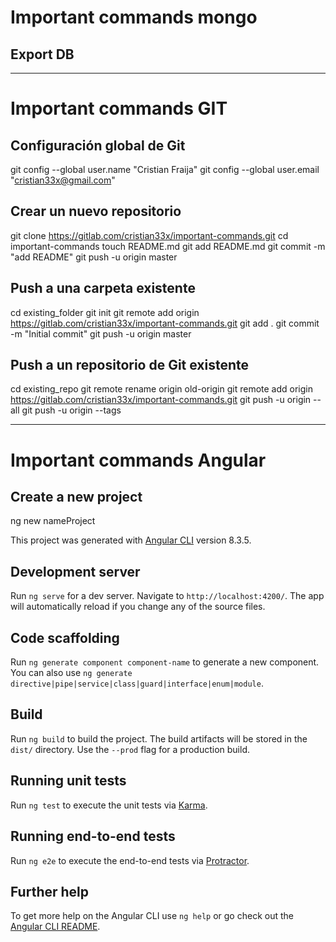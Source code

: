 # Important commands mongo
## Export DB


-----------------------------------------------

# Important commands GIT
## Configuración global de Git
git config --global user.name "Cristian Fraija"
git config --global user.email "cristian33x@gmail.com"

## Crear un nuevo repositorio
git clone https://gitlab.com/cristian33x/important-commands.git
cd important-commands
touch README.md
git add README.md
git commit -m "add README"
git push -u origin master

## Push a una carpeta existente
cd existing_folder
git init
git remote add origin https://gitlab.com/cristian33x/important-commands.git
git add .
git commit -m "Initial commit"
git push -u origin master

## Push a un repositorio de Git existente
cd existing_repo
git remote rename origin old-origin
git remote add origin https://gitlab.com/cristian33x/important-commands.git
git push -u origin --all
git push -u origin --tags

--------------------


# Important commands Angular
## Create a new project
ng new nameProject

This project was generated with [Angular CLI](https://github.com/angular/angular-cli) version 8.3.5.

## Development server

Run `ng serve` for a dev server. Navigate to `http://localhost:4200/`. The app will automatically reload if you change any of the source files.

## Code scaffolding

Run `ng generate component component-name` to generate a new component. You can also use `ng generate directive|pipe|service|class|guard|interface|enum|module`.

## Build

Run `ng build` to build the project. The build artifacts will be stored in the `dist/` directory. Use the `--prod` flag for a production build.

## Running unit tests

Run `ng test` to execute the unit tests via [Karma](https://karma-runner.github.io).

## Running end-to-end tests

Run `ng e2e` to execute the end-to-end tests via [Protractor](http://www.protractortest.org/).

## Further help

To get more help on the Angular CLI use `ng help` or go check out the [Angular CLI README](https://github.com/angular/angular-cli/blob/master/README.md).
